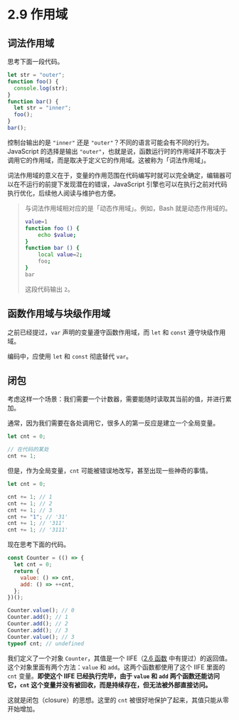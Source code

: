 # 2.9 作用域

## 词法作用域

思考下面一段代码。

```js
let str = "outer";
function foo() {
  console.log(str);
}
function bar() {
  let str = "inner";
  foo();
}
bar();
```

控制台输出的是 `"inner"` 还是 `"outer"`？不同的语言可能会有不同的行为。JavaScript 的选择是输出 `"outer"`，也就是说，函数运行时的作用域并不取决于调用它的作用域，而是取决于定义它的作用域。这被称为「词法作用域」。

词法作用域的意义在于，变量的作用范围在代码编写时就可以完全确定，编辑器可以在不运行的前提下发现潜在的错误，JavaScript 引擎也可以在执行之前对代码执行优化，后续他人阅读与维护也方便。

> 与词法作用域相对应的是「动态作用域」。例如，Bash 就是动态作用域的。
>
> ```bash
> value=1
> function foo () {
>     echo $value;
> }
> function bar () {
>     local value=2;
>     foo;
> }
> bar
> ```
>
> 这段代码输出 `2`。

## 函数作用域与块级作用域

之前已经提过，`var` 声明的变量遵守函数作用域，而 `let` 和 `const` 遵守块级作用域。

编码中，应使用 `let` 和 `const` 彻底替代 `var`。

## 闭包

考虑这样一个场景：我们需要一个计数器，需要能随时读取其当前的值，并进行累加。

通常，因为我们需要在各处调用它，很多人的第一反应是建立一个全局变量。

```js
let cnt = 0;

// 在代码的某处
cnt += 1;
```

但是，作为全局变量，`cnt` 可能被错误地改写，甚至出现一些神奇的事情。

```js
let cnt = 0;

cnt += 1; // 1
cnt += 1; // 2
cnt += 1; // 3
cnt += "1"; // '31'
cnt += 1; // '311'
cnt += 1; // '3111'
```

现在思考下面的代码。

```js
const Counter = (() => {
  let cnt = 0;
  return {
    value: () => cnt,
    add: () => ++cnt,
  };
})();

Counter.value(); // 0
Counter.add(); // 1
Counter.add(); // 2
Counter.add(); // 3
Counter.value(); // 3
typeof cnt; // undefined
```

我们定义了一个对象 `Counter`，其值是一个 IIFE（[2.6 函数](./2.6-函数.md#函数的调用与返回值) 中有提过）的返回值。这个对象里面有两个方法：`value` 和 `add`。这两个函数都使用了这个 IIFE 里面的 `cnt` 变量。**即使这个 IIFE 已经执行完毕，由于 `value` 和 `add` 两个函数还能访问它，`cnt` 这个变量并没有被回收，而是持续存在，但无法被外部直接访问。**

这就是闭包（closure）的思想。这里的 `cnt` 被很好地保护了起来，其值只能从零开始增加。
